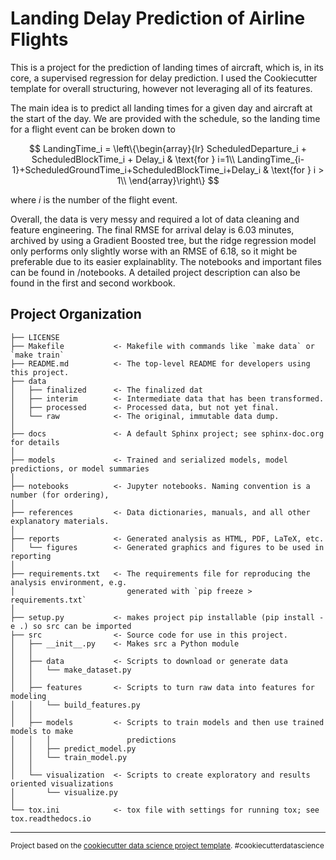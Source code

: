 Landing Delay Prediction of Airline Flights
==============================

This is a project for the prediction of landing times of aircraft, which is, in its core, a supervised regression for delay prediction. I used the Cookiecutter template for overall structuring, however not leveraging all of its features. 

The main idea is to predict all landing times for a given day and aircraft at the start of the day. We are provided with the schedule, so the landing time for a flight event can be broken down to

$$ 
LandingTime_i = \left\{\begin{array}{lr}
    ScheduledDeparture_i + ScheduledBlockTime_i + Delay_i & \text{for } i=1\\
    LandingTime_{i-1}+ScheduledGroundTime_i+ScheduledBlockTime_i+Delay_i & \text{for } i > 1\\
    \end{array}\right\}
$$

where $i$ is the number of the flight event. 

Overall, the data is very messy and required a lot of data cleaning and feature engineering. The final RMSE for arrival delay is 6.03 minutes, archived by using a Gradient Boosted tree, but the ridge regression model only performs only slightly worse with an RMSE of 6.18, so it might be preferable due to its easier explainablity. 
The notebooks and important files can be found in /notebooks. A detailed project description can also be found in the first and second workbook. 


Project Organization
------------

    ├── LICENSE
    ├── Makefile           <- Makefile with commands like `make data` or `make train`
    ├── README.md          <- The top-level README for developers using this project.
    ├── data
    │   ├── finalized      <- The finalized dat
    │   ├── interim        <- Intermediate data that has been transformed.
    │   ├── processed      <- Processed data, but not yet final. 
    │   └── raw            <- The original, immutable data dump.
    │
    ├── docs               <- A default Sphinx project; see sphinx-doc.org for details
    │
    ├── models             <- Trained and serialized models, model predictions, or model summaries
    │
    ├── notebooks          <- Jupyter notebooks. Naming convention is a number (for ordering),
    │
    ├── references         <- Data dictionaries, manuals, and all other explanatory materials.
    │
    ├── reports            <- Generated analysis as HTML, PDF, LaTeX, etc.
    │   └── figures        <- Generated graphics and figures to be used in reporting
    │
    ├── requirements.txt   <- The requirements file for reproducing the analysis environment, e.g.
    │                         generated with `pip freeze > requirements.txt`
    │
    ├── setup.py           <- makes project pip installable (pip install -e .) so src can be imported
    ├── src                <- Source code for use in this project.
    │   ├── __init__.py    <- Makes src a Python module
    │   │
    │   ├── data           <- Scripts to download or generate data
    │   │   └── make_dataset.py
    │   │
    │   ├── features       <- Scripts to turn raw data into features for modeling
    │   │   └── build_features.py
    │   │
    │   ├── models         <- Scripts to train models and then use trained models to make
    │   │   │                 predictions
    │   │   ├── predict_model.py
    │   │   └── train_model.py
    │   │
    │   └── visualization  <- Scripts to create exploratory and results oriented visualizations
    │       └── visualize.py
    │
    └── tox.ini            <- tox file with settings for running tox; see tox.readthedocs.io


--------

<p><small>Project based on the <a target="_blank" href="https://drivendata.github.io/cookiecutter-data-science/">cookiecutter data science project template</a>. #cookiecutterdatascience</small></p>
